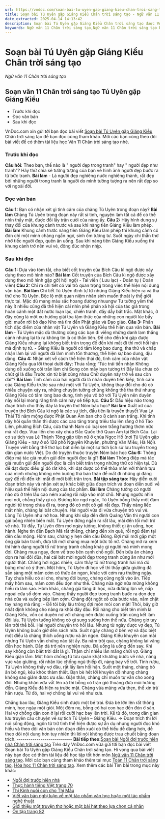 ```yaml
---
url: https://vndoc.com/soan-bai-tu-uyen-gap-giang-kieu-chan-troi-sang-tao-298111
title: Soạn bài Tú Uyên gặp Giáng Kiều Chân trời sáng tạo - Ngữ văn 11 Chân trời sáng tạo - VnDoc.com
date_extracted: 2025-04-14 14:13:42
description: Soạn bài Tú Uyên gặp Giáng Kiều Chân trời sáng tạo được VnDoc.com sưu tầm và xin gửi tới bạn đọc cùng tham khảo.
keywords: Ngữ văn 11 Chân trời sáng tạo,Ngữ văn 11 Chân trời sáng tạo bài Tú Uyên gặp Giáng Kiều,Soạn văn 11 Chân trời sáng tạo,văn 11 Chân trời sáng tạo,soạn văn 11 Chân trời,ngữ văn 11 Chân trời,Soạn bài Tú Uyên gặp Giáng Kiều Chân trời sáng tạo,Soạn bài Tú Uyên gặp Giáng Kiều,Soạn văn Tú Uyên gặp Giáng Kiều,Tú Uyên gặp Giáng Kiều
---
```


# Soạn bài Tú Uyên gặp Giáng Kiều Chân trời sáng tạo
 _Ngữ văn 11 Chân trời sáng tạo_
## Soạn văn 11 Chân trời sáng tạo Tú Uyên gặp Giáng Kiều
  * Trước khi đọc
  * Đọc văn bản
  * Sau khi đọc

VnDoc.com xin gửi tới bạn đọc bài viết [Soạn bài Tú Uyên gặp Giáng Kiều](<https://vndoc.com/soan-bai-tu-uyen-gap-giang-kieu-chan-troi-sang-tao-298111>) Chân trời sáng tạo để bạn đọc cùng tham khảo. Mời các bạn cùng theo dõi bài viết để có thêm tài liệu học Văn 11 Chân trời sáng tạo nhé.
### Trước khi đọc
**Câu hỏi:** Theo bạn, thế nào là " người đẹp trong tranh" hay " người đẹp như tranh"? Hãy thử chia sẻ tưởng tượng của bạn về hình ảnh người đẹp bước ra từ bức tranh.
**Bài làm**
\- Là người đẹp nghiêng nước nghiêng thành, rất đẹp bởi những người trong tranh là người do mình tưởng tượng ra nên rất đẹp so với ngoài đời.
### Đọc văn bản
**Câu 1:** Bạn có nhận xét gì tình cảm của chàng Tú Uyên trong đoạn này?
**Bài làm**
Chàng Tú Uyên trong đoạn này rất si tình, nguyện làm tất cả để có thể nhìn thấy mặt, được đổi lấy trận cười của nàng ấy.
**Câu 2:** Hãy hình dung sự thay đổi của khung cảnh trước và sau khi nàng tiên Giáng Kiều làm phép.
**Bài làm**
Khung cảnh trước nàng tiên Giáng Kiều làm phép thì khung cảnh cô đơn chỉ một mình chàng ngẩn ngơ, sinh ốm tương tư. Suốt ngày chỉ thẫn thờ nhớ tiếc người đẹp, quên ăn uống. Sau khi nàng tiên Giáng Kiều xuống thì khung cảnh trở nên vui vẻ, đông đúc nhộn nhịp.
### Sau khi đọc
**Câu 1:** Dựa vào tóm tắt, cho biết cốt truyện của Bích Câu kì ngộ được xây dựng theo mô hình nào?
**Bài làm**
Cốt truyện của Bích Câu kì ngộ được xây dựng theo mô hình gặp gỡ\( hội ngộ\) - Tai viến \( Lưu lạc\) - Đoàn tụ \( Đoàn viên\)
**Câu 2:** Chỉ ra chi tiết có vai trò quan trọng trong việc thể hiện nội dung văn bản.
**Bài làm**
Chi tiết Tú Uyên định tự tử nhưng Giáng Kiều hiện ra và tha thứ cho Tú Uyên. Bộc lộ một quan niệm nhân sinh muốn thoát ly thế giới thực tại. Mặc dù mang màu sắc hoang đường nhuungw Tư tưởng yếm thế này ít nhiều cũng đã thể hiện cái nhìn phê phán xã hội của tác giả trong hoàn cảnh một đất nước loạn lạc, chiến tranh, đầy dẫy bất trắc. Mặt khác, ở đây cũng là một xu hướng giải tỏa tâm thức của những con người lúc bấy giờ: muốn rời bỏ đạo Nho mà tìm đến Phật giáo và Đạo giáo.
**Câu 3:** Phân tích đặc điểm của nhân vật Tú Uyên và Giáng Kiều thể hiện qua văn bản.
**Bài làm**
\- Tú Uyên mặc dù thường cùng các bạn đi viếng những danh lam thắng cảnh nhưng lại tỏ ra không tin là có thần tiên. Để cho đến khi gặp được Giáng Kiều nhưng lại không biết trân trọng để đến khi mất đi thì mới hối hận mà định tự tử.
\- Giáng Kiều là người có tầm lòng bao dung, tha thứ và chấp nhận làm lại với người đã làm mình tổn thương, thể hiện sự bao dung, dịu dàng.
**Câu 4:** Nhận xét về cách thể hiện thái độ, tình cảm của nhân vật Giáng Kiều qua lời thoại dưới đây:
Thưa rằng: “Túc trái tiền nhân
Không dưng dễ xuống cõi trần làm chi
Song còn mấy bạn tương tri
Bấy lâu chưa có chút gì là đâu
Trước xin từ biệt cùng nhau
Chữ duyên này trở về sau còn dài”?
**Bài làm**
Tình cảm của hai người đã là nhân duyên tiền kiếp, tính cảm của Giáng Kiều trước sau như một với Tú Uyên, không thay đổi cho dù có nhiều chuyện xảy ra, những chuyện tưởng chừng không thể tha thứ nhưng Giáng Kiều có tấm long bao dung, tình yêu vô bờ với Tú Uyên nên duyên này nối lại mong rằng tình cảm này sẽ tiếp tục.
**Câu 5:** Dấu hiệu nào trong đoạn trích cho thấy đây là truyện thơ Nôm bác học?
**Bài làm**
Xuất xứ của truyện thơ Bích Câu kì ngộ là các sự tích, đầu tiên là truyền thuyết Vua Lý Thái Tổ nằm mộng được Phật Quan Âm ban cho 8 cành sen trắng. Khi tỉnh dậy hỏi quần thần thì được các cao tăng trong triều tâu lên rằng ở hồ Tảo Liên, phường Bích Câu, cửa thành Nam có loại sen trắng hương thơm nức mà rất đẹp. Vua liền cho xây chùa Đắc Quốc thờ Quan Âm tại Bích Câu. Lại có sự tích vua Lê Thánh Tông gặp tiên nữ ở chùa Ngọc Hồ \(nơi Tú Uyên gặp Giáng Kiều - nay ở số 128 phố Nguyễn Khuyến, phường Văn Miếu, Hà Nội\). Truyện viết bằng thể thơ lục bát diễn lại một sự tích lịch sử lưu truyền trong dân gian nước Việt. Do đó truyện thuộc truyện Nôm bác học
**Câu 6:** Thông điệp mà tác giả muốn gửi đến người đọc là gì?
**Bài làm**
Thông điệp mà tác giả muốn gửi đến người đọc là cần biết trân trọng những thứ có hiện tại. Dù để đạt được điều gì đó rất khó, khi đạt được có thể thỏa mãn với thành tựu của mình nhưng không nên buông thả bản thân để mất đi những gì đáng quý để rồi đến khi mất đi mới biết trân trọn.
**Bài tập sáng tạo:** Hãy diễn xuôi đoạn trích này và nhận xét sự khác biệt giữa đoạn trích và đoạn diễn xuôi về hiệu quả thể hiện nội dung của tác phẩm.
**Bài làm**
Chàng tưởng có người nào đó ở trên lầu cao ném xuống rồi nấp vào một chỗ. Nhưng ngước nhìn mọi nơi, chẳng thấy gì cả. Đương lúc ngơ ngác, Tú Uyên bỗng thấy một đám người từ trong chùa đi ra, trong đó có một cô gái rất đẹp. Thấy nàng liếc mắt nhìn, chàng lại bắt chuyện. Hai người vừa đi vừa chuyện trò vui vẻ. Lòng Tú Uyên như nở hoa. Nhưng khi sắp đến đình Quảng Văn thì người con gái bỗng nhiên biến mất. Tú Uyên đứng ngẩn ra rất lâu, mãi đến tối mới trở về nhà.
Từ đấy, Tú Uyên đêm mơ ngày tưởng, không thiết gì ăn uống, học hành. Nghe tin đền Bạch Mã rất thiêng, chàng đến xin quẻ, rồi ngủ đêm tại đền cầu mộng.
Hôm sau, chàng y hẹn đến cầu Đông. Đợi mãi mới gặp một ông già bán tranh, đưa tới mời chàng mua một bức tố nữ. Chàng mở ra xem thì hình dạng người tố nữ trong tranh chẳng khác gì người mà mình mong đợi. Chàng mua ngay, đem về treo bên cạnh chỗ ngồi. Đến bữa ăn chàng dọn ra hai đôi đũa, hai cái bát mời người đẹp trong tranh cùng ăn như mời người thật. Chàng hơi ngạc nhiên, cảm thấy tố nữ trong tranh hai má đỏ bừng như có ý thẹn.
Một hôm, Tú Uyên đi học về thì thấy giữa giường đã sẵn sàng một mâm cơm có thức ăn ngon, khác với cơm rau thường ngày. Tuy chưa hiểu có ai cho, nhưng đói bụng, chàng cũng ngồi vào ăn. Tiếp mấy hôm sau, mâm cơm đều dọn như thế. Chàng nửa ngờ nửa mừng không hiểu ra làm sao.
Hôm khác, chàng giả tảng đi học, nửa đường lộn về, nấp ngoài cửa sổ dòm vào. Chàng thấy người đẹp trong tranh bước ra dọn dẹp nhà cửa và xuống bếp làm cơm. Chàng đột ngột xô cửa bước vào, nắm chặt tay nàng mà rằng:
\- Để tôi bấy lâu trông đợi mòn mỏi con mắt\! Thôi, bây giờ nhất định không cho nàng ra khỏi đây đâu.
Rồi nàng cho biết tên mình là Giáng Kiều, vốn có duyên nợ với chàng nên được xuống trần cùng kết làm đôi lứa. Tú Uyên tưởng không có gì sung sướng hơn thế nữa. Chàng giơ tay lên trời thề bồi. Hai người chuyện trò hồi lâu.
Nhưng từ ngày được vợ đẹp, Tú Uyên không buồn giở đến sách nữa. Suốt ngày chàng ở bên vợ và đặc biệt một điều là chàng thích uống rượu và ăn ngon. Giáng Kiều khuyên can mãi nhưng Tú Uyên vẫn chứng nào tật ấy. Ba năm trôi qua, chàng không lai vãng đến học hành. Dần dà trở nên nghiện rượu. Đã uống là uống đến say. Khi say không còn biết trời đất là gì. Thậm chí nhiều lần mắng chửi vợ.
Giáng Kiều giận lắm. Một hôm chồng từ tửu quán khật khưỡng bước về nhà, nàng vực vào giường, rồi nhân lúc chồng ngủ thiếp đi, nàng bay về trời.
Tỉnh rượu, Tú Uyên không thấy vợ đâu, rất lấy làm hối hận. Suốt một tháng, chàng bỏ ăn bỏ ngủ, kêu khóc thảm thiết. Bạn bè hết lời khuyên dỗ nhưng chàng không sao giảm được ưu sầu. Giận thân, chàng chỉ muốn tự vẫn cho xong đời. Nhưng khăn vừa vắt lên xà thì bỗng có trận gió thoảng đưa mùi hương đến. Giáng Kiều đã hiện ra trước mặt. Chàng vừa mừng vừa thẹn, thề xin trừ hẳn rượu. Từ đó, hai vợ chồng lại vui vẻ như xưa.
  
Chẳng bao lâu, Giáng Kiều sinh được một bé trai. Đứa bé lớn lên rất thông minh, học ngày một giỏi.
Một đêm nọ, bỗng có hai con hạc đến đón ở sân. Hai vợ chồng dặn con ở lại rồi cưỡi hạc bay lên trời. Kể từ đó, trong dân gian lưu truyền câu chuyện về sự tích Tú Uyên – Giáng Kiều.
-> Đoạn trích thì lời nói sống động, ngôn từ trữ tình thể hiện được sự ẩn dụ nhưng người đọc khó hiểu và theo dõi văn bản còn đoạn diễn xuôi có thể hiểu dễ dàng hơn, dễ theo dõi nội dung hơn tuy nhiên thì lời nói không được trau chuốt bằng đoạn trích.
\----------------------------
**Bài tiếp theo:**[Soạn bài Ngồi đợi trước hiên nhà Chân trời sáng tạo](<https://vndoc.com/soan-bai-ngoi-doi-truoc-hien-nha-chan-troi-sang-tao-298113>)
Trên đây VnDoc.com vừa gửi tới bạn đọc bài viết Soạn bài Tú Uyên gặp Giáng Kiều Chân trời sáng tạo. Hi vọng qua bài viết này bạn đọc có thêm tài liệu để học tập tốt hơn môn [Ngữ văn 11 Chân trời sáng tạo](<https://vndoc.com/ngu-van-11-chan-troi-sang-tao>). Mời các bạn cùng tham khảo thêm tại mục [Toán 11 Chân trời sáng tạo](<https://vndoc.com/toan-11-chan-troi-sang-tao>), [Hóa học 11 Chân trời sáng tạo](<https://vndoc.com/hoa-hoc-11-chan-troi-sang-tao>).
Xem thêm các bài Tìm bài trong mục này khác:
  * [Ngồi đợi trước hiên nhà](</soan-bai-ngoi-doi-truoc-hien-nha-chan-troi-sang-tao-298113>)
  * [Thực hành tiếng Việt trang 70](</soan-bai-thuc-hanh-tieng-viet-trang-70-chan-troi-sang-tao-298167>)
  * [Thị Kính nuôi con cho Thị Mầu](</soan-bai-thi-kinh-nuoi-con-cho-thi-mau-chan-troi-sang-tao-298171>)
  * [Viết văn bản nghị luận về một tác phẩm văn học hoặc một tác phẩm nghệ thuật](</soan-bai-viet-van-ban-nghi-luan-ve-mot-tac-pham-van-hoc-hoac-mot-tac-pham-nghe-thuat-chan-troi-sang-tao-298176>)
  * [Giới thiệu một truyện thơ hoặc một bài hát theo lựa chọn cá nhân](</soan-bai-gioi-thieu-mot-truyen-tho-hoac-mot-bai-hat-theo-lua-chon-ca-nhan-chan-troi-sang-tao-298181>)
  * [Ôn tập trang 82](</soan-bai-on-tap-trang-82-chan-troi-sang-tao-298185>)


